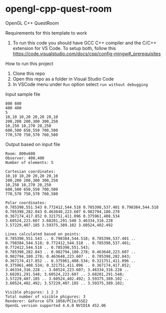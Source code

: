 # opengl-cpp-quest-room
OpenGL C++ QuestRoom

Requirements for this template to work
1.  To run this code you should have GCC C++ compiler and the C/C++ extension for VS Code.
    To setup both, follow this https://code.visualstudio.com/docs/cpp/config-mingw#_prerequisites

How to run this project

1.  Clone this repo
2.  Open this repo as a folder in Visual Studio Code
3.  In VSCode menu under `Run` option select `run without debugging`

Input sample file
```
800 600
400 400
5
10,10 10,20 20,20 20,10
200,200 200,300 300,250
10,250 10,270 20,250
600,500 650,550 700,500
770,570 750,570 760,580
```

Output based on input file

```
Room: 800x600
Observer: 400,400
Number of elements: 5

Cartesian coordinates:
10,10 10,20 20,20 20,10
200,200 200,300 300,250
10,250 10,270 20,250
600,500 650,550 700,500
770,570 750,570 760,580

Polar coordinates:
0.785398,551.543 0.772412,544.518 0.785398,537.401 0.798384,544.518
0.785398,282.843 0.463648,223.607 0.982794,180.278
0.367174,417.852 0.321751,411.096 0.375961,408.534
3.60524,223.607 3.68201,291.548 3.46334,316.228
3.57229,407.185 3.59375,389.102 3.60524,402.492

Lines calculated based on points:
0.785398,551.543 .. 0.798384,544.518; 0.785398,537.401 .. 0.798384,544.518; 0.772412,544.518 .. 0.785398,537.401; 0.772412,544.518 .. 0.785398,551.543;
0.785398,282.843 .. 0.982794,180.278; 0.463648,223.607 .. 0.982794,180.278; 0.463648,223.607 .. 0.785398,282.843;
0.367174,417.852 .. 0.375961,408.534; 0.321751,411.096 .. 0.375961,408.534; 0.321751,411.096 .. 0.367174,417.852;
3.46334,316.228 .. 3.60524,223.607; 3.46334,316.228 .. 3.68201,291.548; 3.60524,223.607 .. 3.68201,291.548;
3.57229,407.185 .. 3.60524,402.492; 3.59375,389.102 .. 3.60524,402.492; 3.57229,407.185 .. 3.59375,389.102;

Visible phigures: 1 2 3
Total number of visible phigures: 3
Renderer: GeForce GTX 1050/PCIe/SSE2
OpenGL version supported 4.6.0 NVIDIA 452.06
```